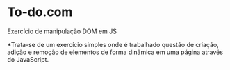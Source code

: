 # To-do.com
Exercício de manipulação DOM em JS


*Trata-se de um exercício simples onde é trabalhado questão de criação, adição e remoção de elementos de forma dinâmica em uma página através do JavaScript.


